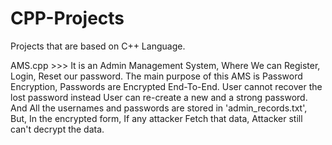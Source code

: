 # CPP-Projects
Projects that are based on C++ Language.

AMS.cpp >>>
  It is an Admin Management System, Where We can Register, Login, Reset our password.
  The main purpose of this AMS is Password Encryption, Passwords are Encrypted End-To-End.
  User cannot recover the lost password instead User can re-create a new and a strong password.
  And All the usernames and passwords are stored in 'admin_records.txt', But, In the encrypted form,
  If any attacker Fetch that data, Attacker still can't decrypt the data.
